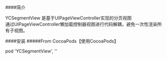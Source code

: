 ####简介

YCSegmentView 是基于UIPageViewController实现的分页视图<br>
通过UIPageViewController懒加载控制器视图进行代码解耦，避免一次性渲染所有子视图。

####安装
#####From CocoaPods【使用CocoaPods】

pod 'YCSegmentView', ''


